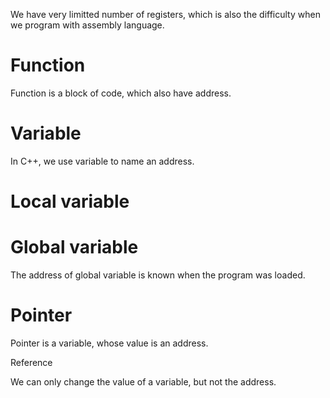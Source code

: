 We have very limitted number of registers, which is also the difficulty when we program with assembly language. 

# Function
Function is a block of code, which also have address.

# Variable
In C++, we use variable to name an address.

# Local variable


# Global variable 
The address of global variable is known when the program was loaded.


# Pointer
Pointer is a variable, whose value is an address.

Reference 

We can only change the value of a variable, but not the address.


